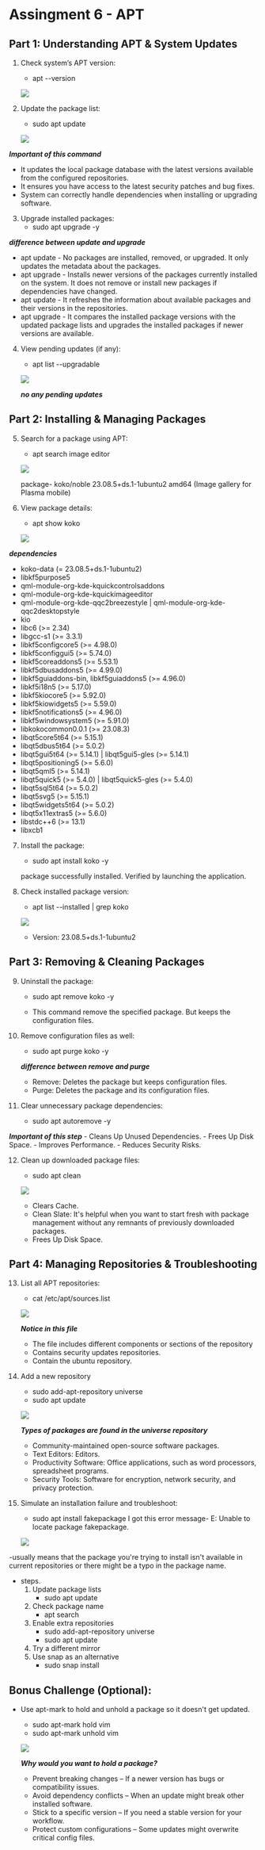 # Assingment 6 - APT

## Part 1: Understanding APT & System Updates 

1. Check system’s APT version:
    - apt --version
        
    ![](/img/Assignment6/1.PNG)

2. Update the package list:
    - sudo apt update

    ![](/img/Assignment6/2.PNG)

***Important of this command***
- It updates the local package database with the latest versions available from the configured repositories.
- It ensures you have access to the latest security patches and bug fixes.
- System can correctly handle dependencies when installing or upgrading software.

3. Upgrade installed packages:
    - sudo apt upgrade -y

***difference between update and upgrade***
- apt update - No packages are installed, removed, or upgraded. It only updates the metadata about the packages.
- apt upgrade - Installs newer versions of the packages currently installed on the system. It does not remove or install new packages if dependencies have changed.
- apt update - It refreshes the information about available packages and their versions in the repositories.
- apt upgrade - It compares the installed package versions with the updated package lists and upgrades the installed packages if newer versions are available.

4. View pending updates (if any):
    - apt list --upgradable

    ![](/img/Assignment6/3.PNG)

    ***no any pending updates***

## Part 2: Installing & Managing Packages

5. Search for a package using APT:
    - apt search image editor

    ![](/img/Assignment6/4.PNG)

    package- koko/noble 23.08.5+ds.1-1ubuntu2 amd64 (Image gallery for Plasma mobile)

6. View package details:
    - apt show koko

    ![](/img/Assignment6/6.PNG)

***dependencies***
- koko-data (= 23.08.5+ds.1-1ubuntu2)
- libkf5purpose5
- qml-module-org-kde-kquickcontrolsaddons
- qml-module-org-kde-kquickimageeditor 
- qml-module-org-kde-qqc2breezestyle | qml-module-org-kde-qqc2desktopstyle
- kio
- libc6 (>= 2.34)
- libgcc-s1 (>= 3.3.1)
- libkf5configcore5 (>= 4.98.0)
- libkf5configgui5 (>= 5.74.0)
- libkf5coreaddons5 (>= 5.53.1)
- libkf5dbusaddons5 (>= 4.99.0)
- libkf5guiaddons-bin, libkf5guiaddons5 (>= 4.96.0)
- libkf5i18n5 (>= 5.17.0)
- libkf5kiocore5 (>= 5.92.0)
- libkf5kiowidgets5 (>= 5.59.0)
- libkf5notifications5 (>= 4.96.0)
- libkf5windowsystem5 (>= 5.91.0)
- libkokocommon0.0.1 (>= 23.08.3)
- libqt5core5t64 (>= 5.15.1)
- libqt5dbus5t64 (>= 5.0.2)
- libqt5gui5t64 (>= 5.14.1) | libqt5gui5-gles (>= 5.14.1)
- libqt5positioning5 (>= 5.6.0)
- libqt5qml5 (>= 5.14.1)
- libqt5quick5 (>= 5.4.0) | libqt5quick5-gles (>= 5.4.0)
- libqt5sql5t64 (>= 5.0.2)
- libqt5svg5 (>= 5.15.1)
- libqt5widgets5t64 (>= 5.0.2)
- libqt5x11extras5 (>= 5.6.0)
- libstdc++6 (>= 13.1)
- libxcb1

7. Install the package:
    - sudo apt install koko -y

    package successfully installed. Verified  by launching the application.

8. Check installed package version:
    - apt list --installed | grep koko

    ![](/img/Assignment6/8.PNG)

    - Version: 23.08.5+ds.1-1ubuntu2

## Part 3: Removing & Cleaning Packages

9. Uninstall the package:
    - sudo apt remove koko -y

    - This command remove the specified package. But keeps the configuration files.

10. Remove configuration files as well:
    - sudo apt purge koko -y

    ***difference between remove and purge***

    - Remove: Deletes the package but keeps configuration files.
    - Purge: Deletes the package and its configuration files. 

11. Clear unnecessary package dependencies:
    - sudo apt autoremove -y

***Important of this step***
    - Cleans Up Unused Dependencies.
    - Frees Up Disk Space.
    - Improves Performance.
    - Reduces Security Risks.

12. Clean up downloaded package files:
    - sudo apt clean

    ![](/img/Assignment6/12.PNG)

    - Clears Cache.
    - Clean Slate: It's helpful when you want to start fresh with package management without any remnants of previously downloaded packages.
    - Frees Up Disk Space.

## Part 4: Managing Repositories & Troubleshooting

13. List all APT repositories:
    - cat /etc/apt/sources.list

    ![](/img/Assignment6/13.PNG)

    ***Notice in this file***
    - The file includes different components or sections of the repository
    - Contains security updates repositories.
    - Contain the ubuntu repository.

14. Add a new repository
    - sudo add-apt-repository universe
    - sudo apt update

    ![](/img/Assignment6/14.PNG)

    ***Types of packages are found in the universe repository***

    - Community-maintained open-source software packages.
    - Text Editors: Editors.
    - Productivity Software: Office applications, such as word processors, spreadsheet programs.
    - Security Tools: Software for encryption, network security, and privacy protection.

15. Simulate an installation failure and troubleshoot:
    - sudo apt install fakepackage
    I got this error message- E: Unable to locate package fakepackage.

    ![](/img/Assignment6/15.PNG)

-usually means that the package you're trying to install isn't available in current repositories or there might be a typo in the package name.
- steps.
    1. Update package lists
        - sudo apt update
    2. Check package name
        - apt search <package-name>
    3. Enable extra repositories
        - sudo add-apt-repository universe  
        - sudo apt update
    4. Try a different mirror
    5. Use snap as an alternative
        - sudo snap install <package-name>

## Bonus Challenge (Optional):

- Use apt-mark to hold and unhold a package so it doesn't get updated.
    - sudo apt-mark hold vim
    - sudo apt-mark unhold vim

    ![](/img/Assignment6/16.PNG)

    ***Why would you want to hold a package?***
    - Prevent breaking changes – If a newer version has bugs or compatibility issues.
    - Avoid dependency conflicts – When an update might break other installed software.
    - Stick to a specific version – If you need a stable version for your workflow.
    - Protect custom configurations – Some updates might overwrite critical config files.

